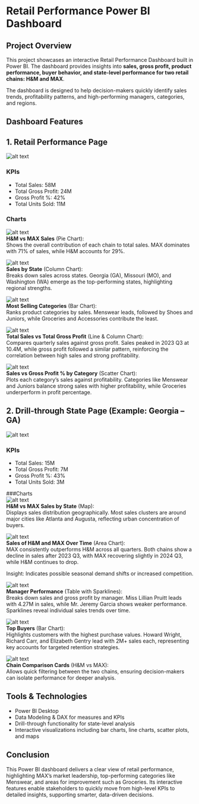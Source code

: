 # Retail Performance Power BI Dashboard  
## Project Overview

This project showcases an interactive Retail Performance Dashboard built in Power BI. The dashboard provides insights into **sales, gross profit, product performance, buyer behavior, and state-level performance for two retail chains: H&M and MAX**.

The dashboard is designed to help decision-makers quickly identify sales trends, profitability patterns, and high-performing managers, categories, and regions.  

## Dashboard Features
## 1. Retail Performance Page
![alt text](/Images/RPcut.PNG)
### KPIs

- Total Sales: 58M  
- Total Gross Profit: 24M  
- Gross Profit %: 42%  
- Total Units Sold: 11M

### Charts

![alt text](/Images/Pie%20chart.PNG)  
**H&M vs MAX Sales** (Pie Chart):  
Shows the overall contribution of each chain to total sales. MAX dominates with 71% of sales, while H&M accounts for 29%.  

![alt text](/Images/state%20colum%20chart.PNG)  
**Sales by State** (Column Chart):  
Breaks down sales across states. Georgia (GA), Missouri (MO), and Washington (WA) emerge as the top-performing states, highlighting regional strengths.  

![alt text](/Images/category%20bar%20chart.PNG)  
**Most Selling Categories** (Bar Chart):  
Ranks product categories by sales. Menswear leads, followed by Shoes and Juniors, while Groceries and Accessories contribute the least.

![alt text](/Images/Total%20sales%20vs%20total%20gross.PNG)  
**Total Sales vs Total Gross Profit** (Line & Column Chart):  
Compares quarterly sales against gross profit. Sales peaked in 2023 Q3 at 10.4M, while gross profit followed a similar pattern, reinforcing the correlation between high sales and strong profitability.  

![alt text](/Images/scatter%20plott.PNG)  
**Sales vs Gross Profit % by Category** (Scatter Chart):  
Plots each category’s sales against profitability. Categories like Menswear and Juniors balance strong sales with higher profitability, while Groceries underperform in profit percentage.  

## 2. Drill-through State Page (Example: Georgia – GA)

![alt text](/Images/drill%20through.PNG)
### KPIs
- Total Sales: 15M
- Total Gross Profit: 7M
- Gross Profit %: 43%
- Total Units Sold: 3M

###Charts  
![alt text](/Images/map%20chart.PNG)  
**H&M vs MAX Sales by State** (Map):  
Displays sales distribution geographically. Most sales clusters are around major cities like Atlanta and Augusta, reflecting urban concentration of buyers.

![alt text](/Images/Area%20chart.PNG)  
**Sales of H&M and MAX Over Time** (Area Chart):  
MAX consistently outperforms H&M across all quarters. Both chains show a decline in sales after 2023 Q3, with MAX recovering slightly in 2024 Q3, while H&M continues to drop.

Insight: Indicates possible seasonal demand shifts or increased competition.

![alt text](/Images/Table.PNG)  
**Manager Performance** (Table with Sparklines):  
Breaks down sales and gross profit by manager. Miss Lillian Pruitt leads with 4.27M in sales, while Mr. Jeremy Garcia shows weaker performance. Sparklines reveal individual sales trends over time.  

![alt text](/Images/Buyer%20bar%20chart.PNG)  
**Top Buyers** (Bar Chart):  
Highlights customers with the highest purchase values. Howard Wright, Richard Carr, and Elizabeth Gentry lead with 2M+ sales each, representing key accounts for targeted retention strategies.

![alt text](/Images/slicer.PNG)  
**Chain Comparison Cards** (H&M vs MAX):  
Allows quick filtering between the two chains, ensuring decision-makers can isolate performance for deeper analysis.  

## Tools & Technologies
- Power BI Desktop
- Data Modeling & DAX for measures and KPIs
- Drill-through functionality for state-level analysis
- Interactive visualizations including bar charts, line charts, scatter plots, and maps

## Conclusion 
This Power BI dashboard delivers a clear view of retail performance, highlighting MAX’s market leadership, top-performing categories like Menswear, and areas for improvement such as Groceries. Its interactive features enable stakeholders to quickly move from high-level KPIs to detailed insights, supporting smarter, data-driven decisions.